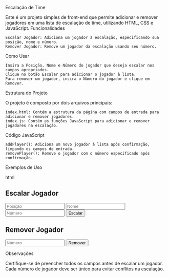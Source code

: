 Escalação de Time

Este é um projeto simples de front-end que permite adicionar e remover jogadores em uma lista de escalação de time, utilizando HTML, CSS e JavaScript.
Funcionalidades

    Escalar Jogador: Adiciona um jogador à escalação, especificando sua posição, nome e número.
    Remover Jogador: Remove um jogador da escalação usando seu número.

Como Usar

    Insira a Posição, Nome e Número do jogador que deseja escalar nos campos apropriados.
    Clique no botão Escalar para adicionar o jogador à lista.
    Para remover um jogador, insira o Número do jogador e clique em Remover.

Estrutura do Projeto

O projeto é composto por dois arquivos principais:

    index.html: Contém a estrutura da página com campos de entrada para adicionar e remover jogadores.
    index.js: Contém as funções JavaScript para adicionar e remover jogadores na escalação.

Código JavaScript

    addPlayer(): Adiciona um novo jogador à lista após confirmação, limpando os campos de entrada.
    removePlayer(): Remove o jogador com o número especificado após confirmação.

Exemplos de Uso

html

<!-- Adicionando um novo jogador -->
<h2>Escalar Jogador</h2>
<input type="text" id="position" placeholder="Posição">
<input type="text" id="name" placeholder="Nome">
<input type="text" id="number" placeholder="Número">
<button onclick="addPlayer()">Escalar</button>

<!-- Removendo um jogador -->
<h2>Remover Jogador</h2>
<input type="text" id="numberToRemove" placeholder="Número">
<button onclick="removePlayer()">Remover</button>

Observações

Certifique-se de preencher todos os campos antes de escalar um jogador. Cada número de jogador deve ser único para evitar conflitos na escalação.